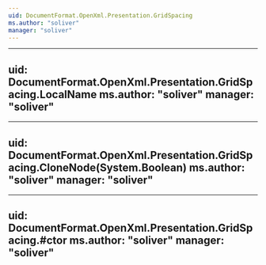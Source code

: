 ```yaml
---
uid: DocumentFormat.OpenXml.Presentation.GridSpacing
ms.author: "soliver"
manager: "soliver"
---
```


---
uid: DocumentFormat.OpenXml.Presentation.GridSpacing.LocalName
ms.author: "soliver"
manager: "soliver"
---

---
uid: DocumentFormat.OpenXml.Presentation.GridSpacing.CloneNode(System.Boolean)
ms.author: "soliver"
manager: "soliver"
---

---
uid: DocumentFormat.OpenXml.Presentation.GridSpacing.#ctor
ms.author: "soliver"
manager: "soliver"
---
